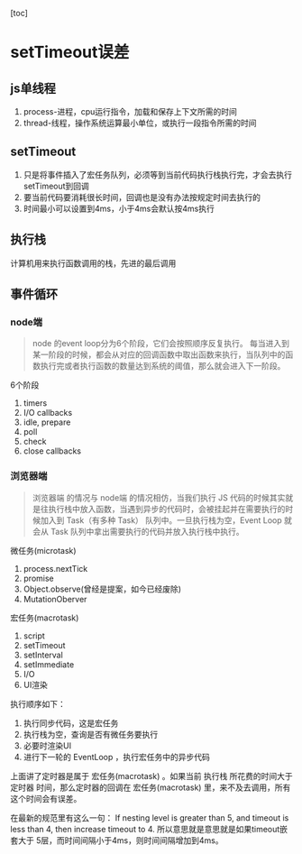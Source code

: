 [toc]
# setTimeout误差

## js单线程

1. process-进程，cpu运行指令，加载和保存上下文所需的时间 
2. thread-线程，操作系统运算最小单位，或执行一段指令所需的时间

## setTimeout 
1. 只是将事件插入了宏任务队列，必须等到当前代码执行栈执行完，才会去执行setTimeout到回调
2. 要当前代码要消耗很长时间，回调也是没有办法按规定时间去执行的
3. 时间最小可以设置到4ms，小于4ms会默认按4ms执行

## 执行栈

计算机用来执行函数调用的栈，先进的最后调用

## 事件循环

### node端

> node 的event loop分为6个阶段，它们会按照顺序反复执行。
每当进入到某一阶段的时候，都会从对应的回调函数中取出函数来执行，当队列中的函数执行完或者执行函数的数量达到系统的阈值，那么就会进入下一阶段。

6个阶段

1. timers
2. I/O callbacks
3. idle, prepare
4. poll
5. check
6. close callbacks

### 浏览器端

>浏览器端 的情况与 node端 的情况相仿，当我们执行 JS 代码的时候其实就是往执行栈中放入函数，当遇到异步的代码时，会被挂起并在需要执行的时候加入到 Task（有多种 Task） 队列中。一旦执行栈为空，Event Loop 就会从 Task 队列中拿出需要执行的代码并放入执行栈中执行。

微任务(microtask)

1. process.nextTick
2. promise
3. Object.observe(曾经是提案，如今已经废除)
4. MutationOberver

宏任务(macrotask)

1. script
2. setTimeout
3. setInterval
4. setImmediate
5. I/O
6. UI渲染


执行顺序如下：

1. 执行同步代码，这是宏任务
2. 执行栈为空，查询是否有微任务要执行
3. 必要时渲染UI
4. 进行下一轮的 EventLoop ，执行宏任务中的异步代码

上面讲了定时器是属于 宏任务(macrotask) 。如果当前 执行栈 所花费的时间大于 定时器 时间，那么定时器的回调在 宏任务(macrotask) 里，来不及去调用，所有这个时间会有误差。

在最新的规范里有这么一句：
If nesting level is greater than 5, and timeout is less than 4, then increase timeout to 4.
所以意思就是意思就是如果timeout嵌套大于 5层，而时间间隔小于4ms，则时间间隔增加到4ms。


